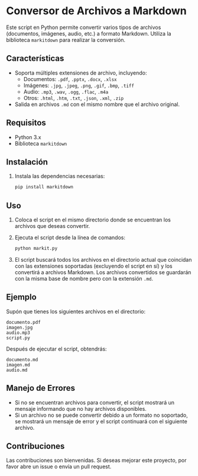 # Conversor de Archivos a Markdown

Este script en Python permite convertir varios tipos de archivos (documentos, imágenes, audio, etc.) a formato Markdown. Utiliza la biblioteca `markitdown` para realizar la conversión.

## Características

- Soporta múltiples extensiones de archivo, incluyendo:
  - Documentos: `.pdf`, `.pptx`, `.docx`, `.xlsx`
  - Imágenes: `.jpg`, `.jpeg`, `.png`, `.gif`, `.bmp`, `.tiff`
  - Audio: `.mp3`, `.wav`, `.ogg`, `.flac`, `.m4a`
  - Otros: `.html`, `.htm`, `.txt`, `.json`, `.xml`, `.zip`
- Salida en archivos `.md` con el mismo nombre que el archivo original.

## Requisitos

- Python 3.x
- Biblioteca `markitdown`

## Instalación

1. Instala las dependencias necesarias:
   ```bash
   pip install markitdown
   ```

## Uso

1. Coloca el script en el mismo directorio donde se encuentran los archivos que deseas convertir.
2. Ejecuta el script desde la línea de comandos:
   ```bash
   python markit.py
   ```

3. El script buscará todos los archivos en el directorio actual que coincidan con las extensiones soportadas (excluyendo el script en sí) y los convertirá a archivos Markdown. Los archivos convertidos se guardarán con la misma base de nombre pero con la extensión `.md`.

## Ejemplo

Supón que tienes los siguientes archivos en el directorio:

```
documento.pdf
imagen.jpg
audio.mp3
script.py
```

Después de ejecutar el script, obtendrás:

```
documento.md
imagen.md
audio.md
```

## Manejo de Errores

- Si no se encuentran archivos para convertir, el script mostrará un mensaje informando que no hay archivos disponibles.
- Si un archivo no se puede convertir debido a un formato no soportado, se mostrará un mensaje de error y el script continuará con el siguiente archivo.

## Contribuciones

Las contribuciones son bienvenidas. Si deseas mejorar este proyecto, por favor abre un issue o envía un pull request.